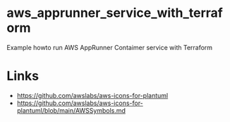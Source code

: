 # aws_apprunner_service_with_terraform
Example howto run AWS AppRunner Contaimer service with Terraform


# Links
* https://github.com/awslabs/aws-icons-for-plantuml
* https://github.com/awslabs/aws-icons-for-plantuml/blob/main/AWSSymbols.md